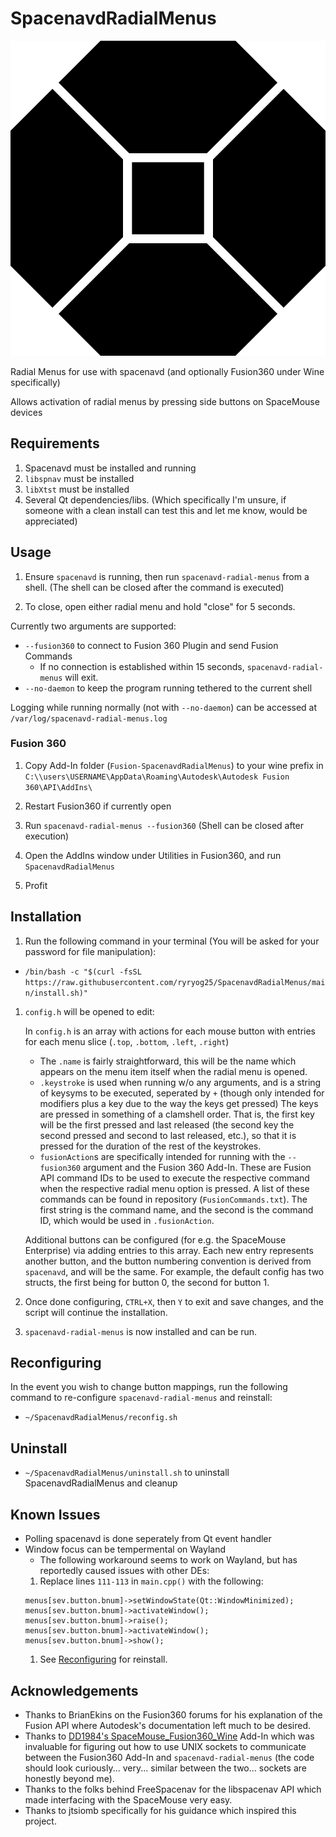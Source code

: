 # SpacenavdRadialMenus


![image](/spacenavd-radial-menus/resources/spacenavd.svg)

Radial Menus for use with spacenavd (and optionally Fusion360 under Wine specifically)

Allows activation of radial menus by pressing side buttons on SpaceMouse devices

## Requirements

1. Spacenavd must be installed and running
1. `libspnav` must be installed
1. `libXtst` must be installed
1. Several Qt dependencies/libs. (Which specifically I'm unsure, if someone with a clean install can test this and let me know, would be appreciated)

## Usage

1. Ensure `spacenavd` is running, then run `spacenavd-radial-menus` from a shell. (The shell can be closed after the command is executed)

1. To close, open either radial menu and hold "close" for 5 seconds.

Currently two arguments are supported:
- `--fusion360` to connect to Fusion 360 Plugin and send Fusion Commands
	- If no connection is established within 15 seconds, `spacenavd-radial-menus` will exit.
- `--no-daemon` to keep the program running tethered to the current shell

Logging while running normally (not with `--no-daemon`) can be accessed at `/var/log/spacenavd-radial-menus.log`

### Fusion 360

1. Copy Add-In folder (`Fusion-SpacenavdRadialMenus`) to your wine prefix in `C:\\users\USERNAME\AppData\Roaming\Autodesk\Autodesk Fusion 360\API\AddIns\`

1. Restart Fusion360 if currently open

1. Run `spacenavd-radial-menus --fusion360` (Shell can be closed after execution)

1. Open the AddIns window under Utilities in Fusion360, and run `SpacenavdRadialMenus`

1. Profit

## Installation

1. Run the following command in your terminal (You will be asked for your password for file manipulation):
- `/bin/bash -c "$(curl -fsSL https://raw.githubusercontent.com/ryryog25/SpacenavdRadialMenus/main/install.sh)"`

1. `config.h` will be opened to edit:
	
	In `config.h` is an array with actions for each mouse button with entries for each menu slice (`.top`, `.bottom`, `.left`, `.right`)

	- The `.name` is fairly straightforward, this will be the name which appears on the menu item itself when the radial menu is opened.
	- `.keystroke` is used when running w/o any arguments, and is a string of keysyms to be executed, seperated by `+` (though only intended for modifiers plus a key due to the way the keys get pressed) The keys are pressed in something of a clamshell order. That is, the first key will be the first pressed and last released (the second key the second pressed and second to last released, etc.), so that it is pressed for the duration of the rest of the keystrokes.
	- `fusionAction`s are specifically intended for running with the `--fusion360` argument and the Fusion 360 Add-In. These are Fusion API command IDs to be used to execute the respective command when the respective radial menu option is pressed. A list of these commands can be found in repository (`FusionCommands.txt`). The first string is the command name, and the second is the command ID, which would be used in `.fusionAction`.

	Additional buttons can be configured (for e.g. the SpaceMouse Enterprise) via adding entries to this array. Each new entry represents another button, and the button numbering convention is derived from `spacenavd`, and will be the same. For example, the default config has two structs, the first being for button 0, the second for button 1.

1. Once done configuring, `CTRL+X`, then `Y` to exit and save changes, and the script will continue the installation.

1. `spacenavd-radial-menus` is now installed and can be run.

## Reconfiguring

In the event you wish to change button mappings, run the following command to re-configure `spacenavd-radial-menus` and reinstall:
- `~/SpacenavdRadialMenus/reconfig.sh`

## Uninstall

- `~/SpacenavdRadialMenus/uninstall.sh` to uninstall SpacenavdRadialMenus and cleanup

## Known Issues

- Polling spacenavd is done seperately from Qt event handler
- Window focus can be tempermental on Wayland
	- The following workaround seems to work on Wayland, but has reportedly caused issues with other DEs:
 	1. Replace lines `111-113` in `main.cpp()` with the following:
 	```
	menus[sev.button.bnum]->setWindowState(Qt::WindowMinimized);
	menus[sev.button.bnum]->activateWindow();
	menus[sev.button.bnum]->raise();
	menus[sev.button.bnum]->activateWindow();
	menus[sev.button.bnum]->show();
	```
  	1. See [Reconfiguring](#Reconfiguring) for reinstall.

## Acknowledgements

- Thanks to BrianEkins on the Fusion360 forums for his explanation of the Fusion API where Autodesk's documentation left much to be desired.
- Thanks to [DD1984's SpaceMouse_Fusion360_Wine](https://github.com/DD1984/SpaceMouse_Fusion360_Wine/tree/master/AddIns) Add-In which was invaluable for figuring out how to use UNIX sockets to communicate between the Fusion360 Add-In and `spacenavd-radial-menus` (the code should look curiously... very... similar between the two... sockets are honestly beyond me).
- Thanks to the folks behind FreeSpacenav for the libspacenav API which made interfacing with the SpaceMouse very easy.
- Thanks to jtsiomb specifically for his guidance which inspired this project. 
